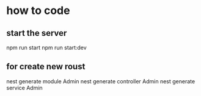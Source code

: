 # how to code

## start the server
npm run start
npm run start:dev

## for create new roust
nest generate module Admin
nest generate controller Admin
nest generate service Admin

